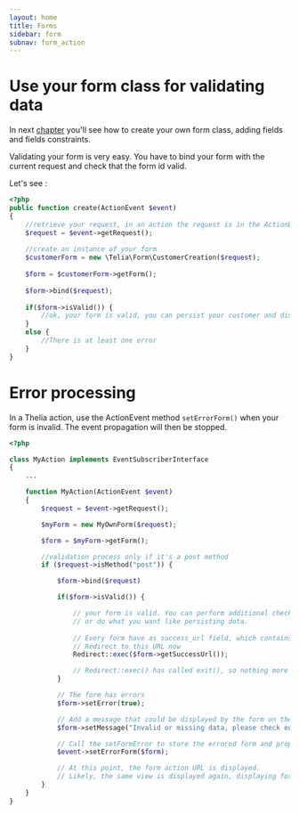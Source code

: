 ```yaml
---
layout: home
title: Forms
sidebar: form
subnav: form_action
---
```


# Use your form class for validating data

In next [chapter](/documentation/form/index.html) you'll see how to create your own form class, adding fields and fields constraints.

Validating your form is very easy. You have to bind your form with the current request and check that the form id valid.

Let's see :

```php
<?php
public function create(ActionEvent $event) 
{
    //retrieve your request, in an action the request is in the ActionEvent instance
    $request = $event->getRequest();
    
    //create an instance of your form
    $customerForm = new \Telia\Form\CustomerCreation($request);
    
    $form = $customerForm->getForm();
    
    $form->bind($request);
    
    if($form->isValid()) {
        //ok, your form is valid, you can persist your customer and display the result template
    } 
    else {
        //There is at least one error
    }
}
```
# Error processing

In a Thelia action, use the ActionEvent method `setErrorForm()` when your form is invalid. The event propagation will then be stopped.

```php
<?php

class MyAction implements EventSubscriberInterface
{
    ...

    function MyAction(ActionEvent $event)
    {
        $request = $event->getRequest();

        $myForm = new MyOwnForm($request);

        $form = $myForm->getForm();

        //validation process only if it's a post method
        if ($request->isMethod("post")) {

            $form->bind($request)

            if($form->isValid()) {

                // your form is valid. You can perform additional check, 
                // or do what you want like persisting data.
                
                // Every form have as success_url field, which contains the base site URL by default. 
                // Redirect to this URL now
                Redirect::exec($form->getSuccessUrl());

                // Redirect::exec() has called exit(), so nothing more will happen.
            } 

            // The form has errors
            $form->setError(true);

            // Add a message that could be displayed by the form on the template
            $form->setMessage("Invalid or missing data, please check entred data");

            // Call the setFormError to store the errored form and propagate it to the template
            $event->setErrorForm($form);

            // At this point, the form action URL is displayed. 
            // Likely, the same view is displayed again, displaying form and fields error messages  
        }
    }
}
```